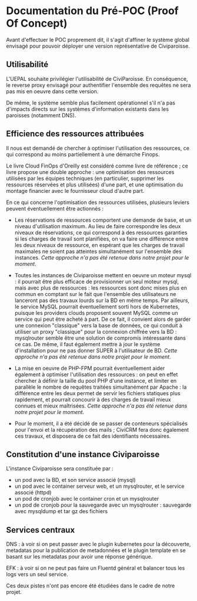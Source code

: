 # Documentation du Pré-POC (Proof Of Concept)

Avant d'effectuer le POC proprement dit, il s'agit d'affiner le système global envisagé pour pouvoir déployer une version représentative de Civiparoisse.

## Utilisabilité 

L'UEPAL souhaite privilégier l'utilisabilité de CiviParoisse. En conséquence, le reverse proxy envisagé pour authentifier l'ensemble des requêtes ne sera pas mis en oeuvre dans cette version.

De même, le système semble plus facilement opérationnel s'il n'a pas d'impacts directs sur les systèmes d'information existants dans les paroisses (notamment DNS).

## Efficience des ressources attribuées

Il nous est demandé de chercher à optimiser l'utilisation des ressources, ce qui correspond au moins partiellement à une démarche Finops.

Le livre Cloud FinOps d'Oreilly est considéré comme livre de référence ; ce livre propose une double approche : une optimisation des ressources utilisées par les équipes techniques (en particulier, supprimer les ressources réservées et plus utilisées) d'une part, et une optimisation du montage financier avec le fournisseur cloud d'autre part.

En ce qui concerne l'optimisation des ressources utilisées, plusieurs leviers peuvent éventuellement être actionnés :

* Les réservations de ressources comportent une demande de base, et un niveau d'utilisation maximum. Au lieu de faire correspondre les deux niveaux de réservations, ce qui correspond à des ressources garanties si les charges de travail sont planifiées, on va faire une différence entre les deux niveaux de ressource, en espérant que les charges de travail maximales ne soient pas atteintes simultanément sur l'ensemble des instances. *Cette approche n'a pas été retenue dans notre projet pour le moment*.

* Toutes les instances de Civiparoisse mettent en oeuvre un moteur mysql : il pourrait être plus efficace de provisionner un seul moteur mysql, mais avec plus de ressources : les ressources sont donc mises plus en commun en comptant sur le fait que l'ensemble des utilisateurs ne lanceront pas des travaux lourds sur la BD en même temps. Par ailleurs, le service MySQL pourrait éventuellement sorti hors de Kubernetes, puisque les providers clouds proposent souvent MySQL comme un service qui peut être acheté à part. De ce fait, il convient alors de garder une connexion "classique" vers la base de données, ce qui conduit à utiliser un proxy "classique" pour la connexion chiffrée vers la BD : mysqlrouter semble être une solution de compromis intéressante dans ce cas. De même, il faut également mettre à jour le système d'installation pour ne pas donner SUPER à l'utilisateur de BD. *Cette approche n'a pas été retenue dans notre projet pour le moment*.

* La mise en oeuvre de PHP-FPM pourrait éventuellement aider également à optimiser l'utilisation des ressources : on peut en effet chercher à définir la taille du pool PHP d'une instance, et limiter en parallèle le nombre de requêtes traitées simultanément par Apache : la différence entre les deux permet de servir les fichiers statiques plus rapidement, et pourrait concourir à des charges de travail mieux connues et mieux maîtrisées. *Cette approche n'a pas été retenue dans notre projet pour le moment*.

* Pour le moment, il a été décidé de se passer de conteneurs spécialisés pour l'envoi et la récupération des mails ; CiviCRM fera donc également ces travaux, et disposera de ce fait des identifiants nécessaires.

## Constitution d'une instance Civiparoisse
L'instance Civiparoisse sera constituée par :

* un pod avec la BD, et son service associé (mysql)
* un pod avec le container serveur web, et un mysqlrouter, et le service associé (httpd)
* un pod de cronjob avec le container cron et un mysqlrouter
* un pod de cronjob pour la sauvegarde avec un mysqlrouter : sauvegarde avec mysqldump et tar gz des fichiers

## Services centraux
DNS : à voir si on peut passer avec le plugin kubernetes pour la découverte, metadatas pour la publication de metadonnées et le plugin template en se basant sur les metadatas pour avoir une réponse générique.

EFK : à voir si on ne peut pas faire un Fluentd général et balancer tous les logs vers un seul service.

Ces deux pistes n'ont pas encore été étudiées dans le cadre de notre projet.


